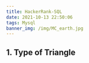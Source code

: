 ```yaml
---
title: HackerRank-SQL
date: 2021-10-13 22:50:06
tags: Mysql
banner_img: /img/MC_earth.jpg
---
```

## 1. Type of Triangle